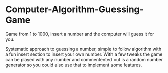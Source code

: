 # Computer-Algorithm-Guessing-Game
Game from 1 to 1000, insert a number and the computer will guess it for you.

Systematic approach to guessing a number, simple to follow algorithm with a fun insert section to insert your own number. 
With a few tweaks the game can be played with any number and commentented out is a random number generator so you could also use that to implement some features.
